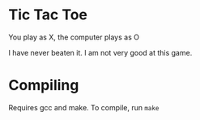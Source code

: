 # Tic Tac Toe

You play as X, the computer plays as O

I have never beaten it. I am not very good at this game.

# Compiling

Requires gcc and make. To compile, run `make`
